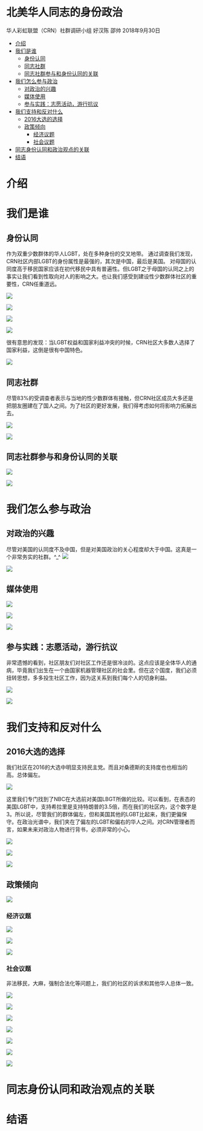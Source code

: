 北美华人同志的身份政治
================
华人彩虹联盟（CRN）社群调研小组 好汉陈 邵帅 
2018年9月30日

-   [介绍](#介绍)
-   [我们是谁](#我们是谁)
    -   [身份认同](#身份认同)
    -   [同志社群](#同志社群)
    -   [同志社群参与和身份认同的关联](#同志社群参与和身份认同的关联)
-   [我们怎么参与政治](#我们怎么参与政治)
    -   [对政治的兴趣](#对政治的兴趣)
    -   [媒体使用](#媒体使用)
    -   [参与实践：志愿活动，游行抗议](#参与实践志愿活动游行抗议)
-   [我们支持和反对什么](#我们支持和反对什么)
    -   [2016大选的选择](#大选的选择)
    -   [政策倾向](#政策倾向)
        -   [经济议题](#经济议题)
        -   [社会议题](#社会议题)
-   [同志身份认同和政治观点的关联](#同志身份认同和政治观点的关联)
-   [结语](#结语)

介绍
====

我们是谁
========

身份认同
--------
作为双重少数群体的华人LGBT，处在多种身份的交叉地带。
通过调查我们发现，CRN社区内部LGBT的身份属性是最强的，其次是中国，最后是美国。
对母国的认同度高于移民国家应该在初代移民中具有普遍性。但LGBT之于母国的认同之上的事实让我们看到性取向对人的影响之大。也让我们感受到建设性少数群体社区的重要性，CRN任重道远。

![](figs_README/identity_linked_lgbt.png)

![](figs_README/identity_linked_cn.png)

![](figs_README/identity_linked_us.png)

![](figs_README/identity_linked_compare.png)

很有意思的发现：当LGBT权益和国家利益冲突的时候，CRN社区大多数人选择了国家利益，这倒是很有中国特色。

![](figs_README/identity_lgbt_yield.png)

同志社群
--------
尽管83%的受调查者表示与当地的性少数群体有接触，但CRN社区成员大多还是把朋友圈建在了国人之间。为了社区的更好发展，我们得考虑如何将影响力拓展出去。

![](figs_README/identity_lgbt_contact.png)

![](figs_README/identity_lgbt_contact_cn.png)

同志社群参与和身份认同的关联
----------------------------

![](figs_README/identity_cor1.png)

![](figs_README/identity_cor2.png)

我们怎么参与政治
================

对政治的兴趣
------------
尽管对美国的认同度不及中国，但是对美国政治的关心程度却大于中国。这真是一个非常务实的社群。^_^
![](figs_README/participate_interest_cn.png)

![](figs_README/participate_interest_us.png)

媒体使用
--------

![](figs_README/participate_media.png)

![](figs_README/participate_media_cn.png)

![](figs_README/participate_media_politics.png)

参与实践：志愿活动，游行抗议
----------------------------
非常遗憾的看到，社区朋友们对社区工作还是很冷淡的。这点应该是全体华人的通病，毕竟我们出生在一个由国家机器管理社区的社会里。但在这个国度，我们必须扭转思想，多多投生社区工作，因为这关系到我们每个人的切身利益。

![](figs_README/participate_volunteer.png)

![](figs_README/participate_protest.png)

我们支持和反对什么
==================

2016大选的选择
--------------
我们社区在2016的大选中明显支持民主党。而且对桑德斯的支持度也也相当的高。总体偏左。

![](figs_README/identity_party_id.png)

这里我们专门找到了NBC在大选前对美国LBGT所做的比较。可以看到，在表态的美国LGBT中，支持希拉里是支持特朗普的3.5倍，而在我们的社区内，这个数字是3。所以说，尽管我们的群体偏左，但和美国其他的LGBT比起来，我们更偏保守。在政治光谱中，我们夹在了偏左的LGBT和偏右的华人之间。对CRN管理者而言，如果未来对政治人物进行背书，必须非常的小心。

![](figs_README/vote_primary.png)

![](figs_README/NBC_LGBT_survey.png)

![](figs_README/vote_general.png)

政策倾向
--------

![](figs_README/policy_position_lr.png)

### 经济议题

![](figs_README/policy_economy_tax.png)

![](figs_README/policy_economy_welfare.png)

![](figs_README/policy_economy_aca.png)

### 社会议题
非法移民，大麻，强制合法化等问题上，我们的社区的诉求和其他华人总体一致。

![](figs_README/policy_social_immigrant1.png)

![](figs_README/policy_social_immigrant2.png)

![](figs_README/policy_social_abortion.png)

![](figs_README/policy_social_marijuanna.png)

![](figs_README/policy_social_gun_control.png)

![](figs_README/policy_social_aa_race.png)

![](figs_README/policy_social_aa_gender.png)

同志身份认同和政治观点的关联
============================

结语
====
